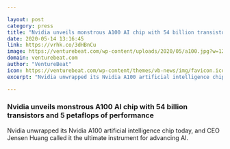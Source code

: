 ```yaml
---

layout: post
category: press
title: "Nvidia unveils monstrous A100 AI chip with 54 billion transistors and 5 petaflops of performance"
date: 2020-05-14 13:16:45
link: https://vrhk.co/3dHBnCu
image: https://venturebeat.com/wp-content/uploads/2020/05/a100.jpg?w=1200&strip=all
domain: venturebeat.com
author: "VentureBeat"
icon: https://venturebeat.com/wp-content/themes/vb-news/img/favicon.ico
excerpt: "Nvidia unwrapped its Nvidia A100 artificial intelligence chip today, and CEO Jensen Huang called it the ultimate instrument for advancing AI. "

---
```


### Nvidia unveils monstrous A100 AI chip with 54 billion transistors and 5 petaflops of performance

Nvidia unwrapped its Nvidia A100 artificial intelligence chip today, and CEO Jensen Huang called it the ultimate instrument for advancing AI. 